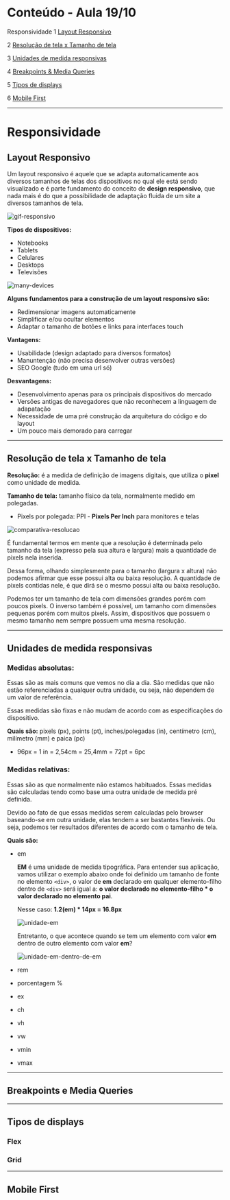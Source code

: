 # Conteúdo - Aula 19/10

Responsividade
1 [Layout Responsivo](#layoutResponsivo)

2 [Resolução de tela x Tamanho de tela](#resolucaoTamanho)

3 [Unidades de medida responsivas](#unidadesMedida)

4 [Breakpoints & Media Queries](#breakpointsMedia)

5 [Tipos de displays](#displays)

6 [Mobile First](#mobileFirst)

--- 

# Responsividade

<div id='layoutResponsivo'></div>

## Layout Responsivo 

Um layout responsivo é aquele que se adapta automaticamente aos diversos tamanhos de telas dos dispositivos no qual ele está sendo visualizado e é parte fundamento do conceito de **design responsivo**, que nada mais é do que a possibilidade de adaptação fluida de um site a diversos tamanhos de tela.

![gif-responsivo](https://media.giphy.com/media/b2CD0Qrq2ulwY/giphy.gif)

**Tipos de dispositivos:**
* Notebooks
* Tablets
* Celulares
* Desktops  
* Televisões

![many-devices](./imagens/many-devices.jpg)

**Alguns fundamentos para a construção de um layout responsivo são:**
* Redimensionar imagens automaticamente
* Simplificar e/ou ocultar elementos
* Adaptar o tamanho de botões e links para interfaces touch

**Vantagens:**
* Usabilidade (design adaptado para diversos formatos)
* Manuntenção (não precisa desenvolver outras versões)
* SEO Google (tudo em uma url só)

**Desvantagens:**
* Desenvolvimento apenas para os principais dispositivos do mercado
* Versões antigas de navegadores que não reconhecem a linguagem de adapatação
* Necessidade de uma pré construção da arquitetura do código e do layout
* Um pouco mais demorado para carregar 

---

<div id='resolucaoTamanho'></div>

## Resolução de tela x Tamanho de tela

**Resolução:** é a medida de definição de imagens digitais, que utiliza o **pixel** como unidade de medida.

**Tamanho de tela:** tamanho físico da tela, normalmente medido em polegadas.

* Pixels por polegada: PPI - __**P**ixels **P**er **I**nch__ para monitores e telas

![comparativa-resolucao](./imagens/comparativa-resolucao.jpg)

É fundamental termos em mente que a resolução é determinada pelo tamanho da tela (expresso pela sua altura e largura) mais a quantidade de pixels nela inserida.

Dessa forma, olhando simplesmente para o tamanho (largura x altura) não podemos afirmar que esse possui alta ou baixa resolução. A quantidade de pixels contidas nele, é que dirá se o mesmo possui alta ou baixa resolução.

Podemos ter um tamanho de tela com dimensões grandes porém com poucos pixels. O inverso também é possível, um tamanho com dimensões pequenas porém com muitos pixels. Assim, dispositivos que possuem o mesmo tamanho nem sempre possuem uma mesma resolução. 

---

<div id='unidadesMedida'></div>

## Unidades de medida responsivas

### Medidas absolutas:

Essas são as mais comuns que vemos no dia a dia. São medidas que não estão referenciadas a qualquer outra unidade, ou seja, não dependem de um valor de referência.

Essas medidas são fixas e não mudam de acordo com as especificações do dispositivo.

__Quais são:__ pixels (px), points (pt), inches/polegadas (in), centímetro (cm), milímetro (mm) e paica (pc)

* 96px = 1 in = 2,54cm = 25,4mm = 72pt = 6pc

### Medidas relativas:

Essas são as que normalmente não estamos habituados. Essas medidas são calculadas tendo como base uma outra unidade de medida pré definida.

Devido ao fato de que essas medidas serem calculadas pelo browser baseando-se em outra unidade, elas tendem a ser bastantes flexíveis. Ou seja, podemos ter resultados diferentes de acordo com o tamanho de tela. 

__Quais são:__

* em

    **EM** é uma unidade de medida tipográfica. Para entender sua aplicação, vamos utilizar o exemplo abaixo onde foi definido um tamanho de fonte no elemento `<div>`, o valor de **em** declarado em qualquer elemento-filho dentro de `<div>` será igual a: **o valor declarado no elemento-filho * o valor declarado no elemento pai**. 

    Nesse caso: **1.2(em) * 14px = 16.8px**

    ![unidade-em](./imagens/unidade-em.jpg)

    Entretanto, o que acontece quando se tem um elemento com valor **em** dentro de outro elemento com valor **em**?

    ![unidade-em-dentro-de-em](./imagens/unidade-em-dentro-de-em.jpg)

* rem
* porcentagem %
* ex 
* ch
* vh 
* vw
* vmin 
* vmax

---

<div id='breakpointsMedia'></div>

## Breakpoints e Media Queries

---

<div id='displays'></div>

## Tipos de displays
### Flex
### Grid

---

<div id='mobileFirst'></div>

## Mobile First


